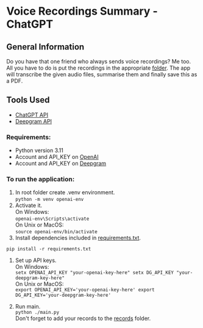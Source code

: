 # Voice Recordings Summary - ChatGPT


## General Information
Do you have that one friend who always sends voice recordings? Me too. All you have to do is put the recordings in the appropriate [folder](https://github.com/Gorwik/Voice-Recordings-Summary--ChatGPT/tree/master/records). The app will transcribe the given audio files, summarise them and finally save this as a PDF.


## Tools Used

* [ChatGPT API](https://img.shields.io/badge/ChatGPT-API)
* [Deepgram API](https://img.shields.io/badge/Deepgram-API)


### Requirements:
- Python version 3.11
- Account and API_KEY on [OpenAI](https://platform.openai.com/docs/overview)
- Account and API_KEY on [Deepgram](https://deepgram.com/)

### To run the application:
1. In root folder create .venv environment.  
``
python -m venv openai-env
``
1. Activate it.  
On Windows:  
``
openai-env\Scripts\activate
``  
On Unix or MacOS:  
``
source openai-env/bin/activate
``
1. Install dependencies included in [requirements.txt](https://github.com/Gorwik/Voice-Recordings-Summary--ChatGPT/blob/master/requirements.txt). 

``
pip install -r requirements.txt
``

1. Set up API keys.  
On Windows:  
``
setx OPENAI_API_KEY "your-openai-key-here"
setx DG_API_KEY "your-deepgram-key-here"
``  
On Unix or MacOS:  
``
export OPENAI_API_KEY='your-openai-key-here'
export DG_API_KEY='your-deepgram-key-here'
``

1. Run main.  
``
python ./main.py
``  <br>
Don't forget to add your records to the [records](https://github.com/Gorwik/Voice-Recordings-Summary--ChatGPT/tree/master/records) folder.
